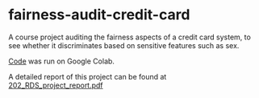 # fairness-audit-credit-card
A course project auditing the fairness aspects of a credit card system, to see whether it discriminates based on sensitive features such as sex.

[Code](202_RDS_project_colab.ipynb) was run on Google Colab.

A detailed report of this project can be found at [202_RDS_project_report.pdf](202_RDS_project_report.pdf)
